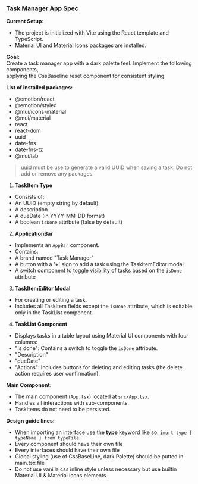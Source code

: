 ### Task Manager App Spec  
  
**Current Setup:**  
- The project is initialized with Vite using the React template and TypeScript.  
- Material UI and Material Icons packages are installed.  
  
**Goal:**  
Create a task manager app with a dark palette feel. Implement the following components,   
applying the CssBaseline reset component for consistent styling.

**List of installed packages:**
- @emotion/react
- @emotion/styled
- @mui/icons-material
- @mui/material
- react
- react-dom
- uuid
- date-fns
- date-fns-tz
- @mui/lab

> uuid must be use to generate a valid UUID when saving a task. Do not add or remove any packages.

1) **TaskItem Type**  
 - Consists of:  
 - An UUID (empty string by default)
 - A description  
 - A dueDate (in YYYY-MM-DD format)  
 - A boolean `isDone` attribute (false by default)

2) **ApplicationBar**  
 - Implements an `AppBar` component.  
 - Contains:  
 - A brand named "Task Manager"  
 - A button with a '+' sign to add a task using the TaskItemEditor modal
 - A switch component to toggle visibility of tasks based on the `isDone` attribute  
  
  
3) **TaskItemEditor Modal**  
 - For creating or editing a task.  
 - Includes all TaskItem fields except the `isDone` attribute, which is editable only in the TaskList component.  
  
4) **TaskList Component**  
 - Displays tasks in a table layout using Material UI components with four columns:  
 - "Is done": Contains a switch to toggle the `isDone` attribute.  
 - "Description"  
 - "dueDate"  
 - "Actions": Includes buttons for deleting and editing tasks (the delete action requires user confirmation).  
  
**Main Component:**  
- The main component (`App.tsx`) located at `src/App.tsx`.  
- Handles all interactions with sub-components.  
- TaskItems do not need to be persisted.

**Design guide lines:**
- When importing an interface use the **type** keyword like so: ```imort type { typeName } from typeFile```
- Every component should have their own file
- Every interfaces should have their own file
- Global styling (use of CssBaseLine, dark Palette) should be putted in main.tsx file
- Do not use vanilla css inline style unless necessary but use builtin Material UI & Material icons elements

